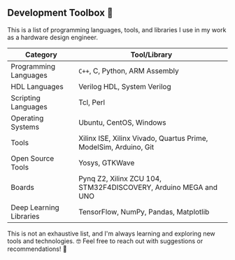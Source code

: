 ## Development Toolbox 🔧

This is a list of programming languages, tools, and libraries I use in my work as a hardware design engineer.

| Category | Tool/Library |
| ------| ----- |
| Programming Languages | `C++`, C, Python, ARM Assembly |
| HDL Languages | Verilog HDL, System Verilog |
| Scripting Languages | Tcl, Perl |
| Operating Systems | Ubuntu, CentOS, Windows |
| Tools | Xilinx ISE, Xilinx Vivado, Quartus Prime, ModelSim, Arduino, Git |
| Open Source Tools | Yosys, GTKWave |
| Boards | Pynq Z2, Xilinx ZCU 104, STM32F4DISCOVERY, Arduino MEGA and UNO |
| Deep Learning Libraries | TensorFlow, NumPy, Pandas, Matplotlib |
This is not an exhaustive list, and I'm always learning and exploring new tools and technologies. :nerd_face: Feel free to reach out with suggestions or recommendations! :wave:


